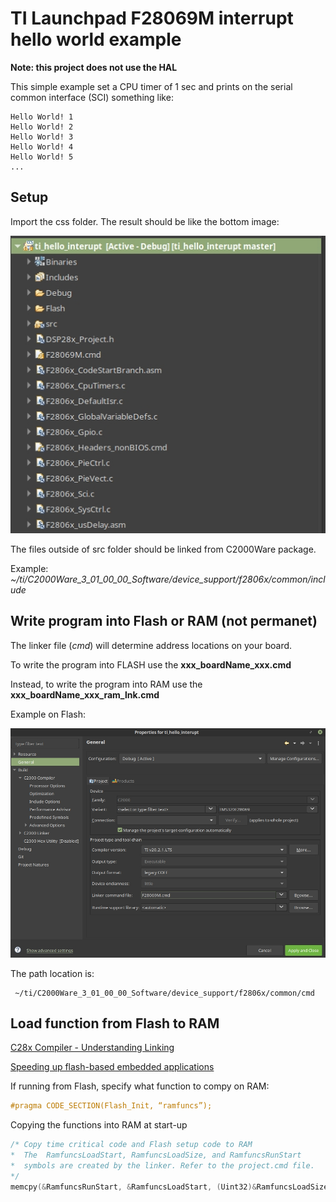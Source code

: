 # TI Launchpad F28069M interrupt hello world example

**Note: this project does not use the HAL**

This simple example set a CPU timer of 1 sec and prints on the serial common interface (SCI) something like:
```
Hello World! 1 
Hello World! 2 
Hello World! 3 
Hello World! 4 
Hello World! 5 
...
```

## Setup
Import the css folder. The result should be like the bottom image:

![project](./docs/files.jpg)

The files outside of src folder should be linked from C2000Ware package.

Example: *~/ti/C2000Ware_3_01_00_00_Software/device_support/f2806x/common/include*

## Write program into Flash or RAM (not permanet)

The linker file (*cmd*) will determine address locations on your board.

To write the program into FLASH use the **xxx_boardName_xxx.cmd**

Instead, to write the program into RAM use the **xxx_boardName_xxx_ram_lnk.cmd**

Example on Flash:

![linker](./docs/linker.jpg)

The path location is:
```
 ~/ti/C2000Ware_3_01_00_00_Software/device_support/f2806x/common/cmd
 ```


## Load function from Flash to RAM

[C28x Compiler - Understanding Linking](https://processors.wiki.ti.com/index.php/C28x_Compiler_-_Understanding_Linking)

[Speeding up flash-based embedded applications](https://www.embedded.com/speeding-up-flash-based-embedded-applications)

If running from Flash, specify what function to compy on RAM:
```C
#pragma CODE_SECTION(Flash_Init, “ramfuncs”);
```

Copying the functions into RAM at start-up
```C
/* Copy time critical code and Flash setup code to RAM
*  The  RamfuncsLoadStart, RamfuncsLoadSize, and RamfuncsRunStart
*  symbols are created by the linker. Refer to the project.cmd file.
*/
memcpy(&RamfuncsRunStart, &RamfuncsLoadStart, (Uint32)&RamfuncsLoadSize);
```
